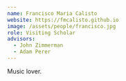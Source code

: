 ```yaml
---
name: Francisco Maria Calisto
website: https://fmcalisto.github.io
image: /assets/people/francisco.jpg
role: Visiting Scholar
advisors:
  - John Zimmerman
  - Adam Perer
---
```


Music lover.
